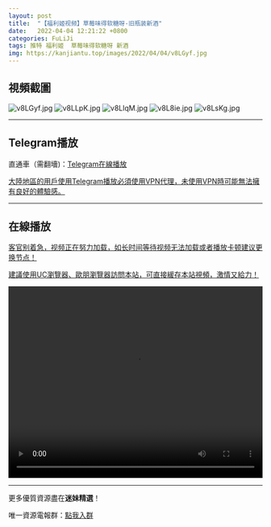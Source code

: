 ```yaml
---
layout: post
title:  "【福利姬视频】草莓味得软糖呀-旧瓶装新酒"
date:   2022-04-04 12:21:22 +0800
categories: FuLiJi
tags: 推特 福利姬  草莓味得软糖呀 新酒
img: https://kanjiantu.top/images/2022/04/04/v8LGyf.jpg
---
```



## 視頻截圖

![v8LGyf.jpg](https://kanjiantu.top/images/2022/04/04/v8LGyf.jpg)
![v8LLpK.jpg](https://kanjiantu.top/images/2022/04/04/v8LLpK.jpg)
![v8LlqM.jpg](https://kanjiantu.top/images/2022/04/04/v8LlqM.jpg)
![v8L8ie.jpg](https://kanjiantu.top/images/2022/04/04/v8L8ie.jpg)
![v8LsKg.jpg](https://kanjiantu.top/images/2022/04/04/v8LsKg.jpg)

* * *
## Telegram播放

直通車（需翻墻)：[Telegram在線播放](https://t.me/mimeijingxuan/453)

<u>大陸地區的用戶使用Telegram播放必須使用VPN代理，未使用VPN時可能無法擁有良好的體驗感。</u> 
* * *
## 在線播放
<u>客官别着急，视频正在努力加载，如长时间等待视频无法加载或者播放卡顿建议更换节点！</u>

<u>建議使用UC瀏覽器、歐朋瀏覽器訪問本站，可直接緩存本站視頻，激情又給力！</u>
<center><video src="https://cdn.publer.io/uploads/videos/624a7891db2797129f4a5d28/822ee8386b5490c8103eed36ab15bbf0.mp4" width="100%" height="380px" controls="controls"></video></center>

* * *
更多優質資源盡在**迷妹精選**！

唯一資源電報群：[點我入群](https://t.me/mimeijingxuan)


